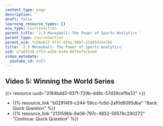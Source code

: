 ```yaml
---
content_type: page
description: ''
draft: false
learning_resource_types: []
ocw_type: CourseSection
parent_title: '2.3 Moneyball: The Power of Sports Analytics '
parent_type: CourseSection
parent_uid: fcb6a63f-4737-920a-80bf-15309d3ee7b6
title: '2.3 Moneyball: The Power of Sports Analytics'
uid: a7a0fe58-cf53-ad2e-8a48-00f4efacbaed
video_metadata:
  youtube_id: null
---
```

## Video 5: Winning the World Series

{{< resource uuid="3184bdd3-937f-729b-dd8c-57d39cef9a32" >}}

- {{% resource_link "b02914f9-c244-59cc-fc6d-2a10d6095dba" "Back: Quick Question" %}}
- {{% resource_link "213159bb-6e06-797c-4852-59579c290272" "Continue: Quick Question" %}}